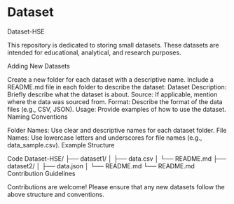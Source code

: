 # Dataset
Dataset-HSE

This repository is dedicated to storing small datasets. These datasets are intended for educational, analytical, and research purposes.

Adding New Datasets

Create a new folder for each dataset with a descriptive name.
Include a README.md file in each folder to describe the dataset:
Dataset Description: Briefly describe what the dataset is about.
Source: If applicable, mention where the data was sourced from.
Format: Describe the format of the data files (e.g., CSV, JSON).
Usage: Provide examples of how to use the dataset.
Naming Conventions

Folder Names: Use clear and descriptive names for each dataset folder.
File Names: Use lowercase letters and underscores for file names (e.g., data_sample.csv).
Example Structure

Code
Dataset-HSE/
├── dataset1/
│   ├── data.csv
│   └── README.md
├── dataset2/
│   ├── data.json
│   └── README.md
└── README.md
Contribution Guidelines

Contributions are welcome! Please ensure that any new datasets follow the above structure and conventions.
